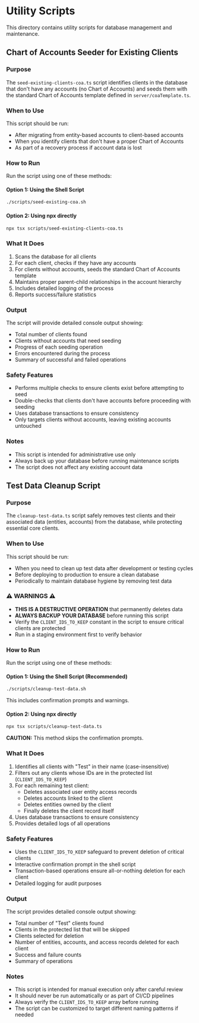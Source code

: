 # Utility Scripts

This directory contains utility scripts for database management and maintenance.

## Chart of Accounts Seeder for Existing Clients

### Purpose
The `seed-existing-clients-coa.ts` script identifies clients in the database that don't have any accounts (no Chart of Accounts) and seeds them with the standard Chart of Accounts template defined in `server/coaTemplate.ts`.

### When to Use
This script should be run:
- After migrating from entity-based accounts to client-based accounts
- When you identify clients that don't have a proper Chart of Accounts
- As part of a recovery process if account data is lost

### How to Run
Run the script using one of these methods:

#### Option 1: Using the Shell Script
```bash
./scripts/seed-existing-coa.sh
```

#### Option 2: Using npx directly
```bash
npx tsx scripts/seed-existing-clients-coa.ts
```

### What It Does
1. Scans the database for all clients
2. For each client, checks if they have any accounts
3. For clients without accounts, seeds the standard Chart of Accounts template
4. Maintains proper parent-child relationships in the account hierarchy
5. Includes detailed logging of the process
6. Reports success/failure statistics

### Output
The script will provide detailed console output showing:
- Total number of clients found
- Clients without accounts that need seeding
- Progress of each seeding operation
- Errors encountered during the process
- Summary of successful and failed operations

### Safety Features
- Performs multiple checks to ensure clients exist before attempting to seed
- Double-checks that clients don't have accounts before proceeding with seeding
- Uses database transactions to ensure consistency
- Only targets clients without accounts, leaving existing accounts untouched

### Notes
- This script is intended for administrative use only
- Always back up your database before running maintenance scripts
- The script does not affect any existing account data

## Test Data Cleanup Script

### Purpose
The `cleanup-test-data.ts` script safely removes test clients and their associated data (entities, accounts) from the database, while protecting essential core clients.

### When to Use
This script should be run:
- When you need to clean up test data after development or testing cycles
- Before deploying to production to ensure a clean database
- Periodically to maintain database hygiene by removing test data

### ⚠️ WARNINGS ⚠️
- **THIS IS A DESTRUCTIVE OPERATION** that permanently deletes data
- **ALWAYS BACKUP YOUR DATABASE** before running this script
- Verify the `CLIENT_IDS_TO_KEEP` constant in the script to ensure critical clients are protected
- Run in a staging environment first to verify behavior

### How to Run
Run the script using one of these methods:

#### Option 1: Using the Shell Script (Recommended)
```bash
./scripts/cleanup-test-data.sh
```
This includes confirmation prompts and warnings.

#### Option 2: Using npx directly
```bash
npx tsx scripts/cleanup-test-data.ts
```
**CAUTION:** This method skips the confirmation prompts.

### What It Does
1. Identifies all clients with "Test" in their name (case-insensitive)
2. Filters out any clients whose IDs are in the protected list (`CLIENT_IDS_TO_KEEP`)
3. For each remaining test client:
   - Deletes associated user entity access records
   - Deletes accounts linked to the client
   - Deletes entities owned by the client
   - Finally deletes the client record itself
4. Uses database transactions to ensure consistency
5. Provides detailed logs of all operations

### Safety Features
- Uses the `CLIENT_IDS_TO_KEEP` safeguard to prevent deletion of critical clients
- Interactive confirmation prompt in the shell script
- Transaction-based operations ensure all-or-nothing deletion for each client
- Detailed logging for audit purposes

### Output
The script provides detailed console output showing:
- Total number of "Test" clients found
- Clients in the protected list that will be skipped
- Clients selected for deletion
- Number of entities, accounts, and access records deleted for each client
- Success and failure counts
- Summary of operations

### Notes
- This script is intended for manual execution only after careful review
- It should never be run automatically or as part of CI/CD pipelines
- Always verify the `CLIENT_IDS_TO_KEEP` array before running
- The script can be customized to target different naming patterns if needed